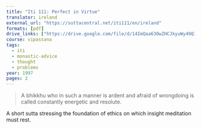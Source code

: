 ```yaml
---
title: "Iti 111: Perfect in Virtue"
translator: ireland
external_url: "https://suttacentral.net/iti111/en/ireland"
formats: [pdf]
drive_links: ["https://drive.google.com/file/d/14ImQaa63OwZHCJkyuWy49Q13Zg31hZ3M"]
course: vipassana
tags:
  - iti
  - monastic-advice
  - thought
  - problems
year: 1997
pages: 2
---
```


> A bhikkhu who in such a manner is ardent and afraid of wrongdoing is called constantly energetic and resolute.

A short sutta stressing the foundation of ethics on which insight meditation must rest.
